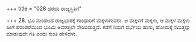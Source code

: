+++
title = "028 ಧರೆಯ ರಾಜ್ಯಸ್ಥಿತಿಗೆ"

+++
28. ಭೂ ಮಂಡಲದ ರಾಜ್ಯಭಾರಕ್ಕೆ ಗಾಂಧಾರಿಗೆ ಮಕ್ಕಳಾಗುವರು. ಆ ಮಕ್ಕಳಿಗೆ ಮಕ್ಕಳು, ಆ ಮಕ್ಕಳ ಮಕ್ಕಳು ಹೀಗೆ ಪರಂಪರೆಯಿಂದ ಭೂಮಿ ಅವರತ್ತಲೇ ಸೇರಿಬಿಡುತ್ತದೆ. ಕಡೆಗೆ ನಿಮಗೆ ದರ್ಭೆಯ ಹಾಸು, ಹೋಮಕ್ಕೆ ಸಮಿತ್ತನ್ನು ಮಾಡುವುದೇ ಗತಿ ಎಂದು ಕುಂತಿ ಹೇಳಿದಳು.